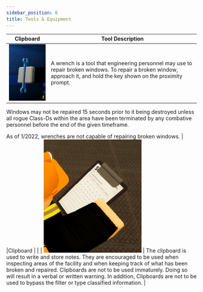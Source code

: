 ```yaml
---
sidebar_position: 6
title: Tools & Equipment
---
```

| Clipboard                                                                                                                            | Tool Description                                                                                                                                                                                                                                                                   |
|--------------------------------------------------------------------------------------------------------------------------------------|------------------------------------------------------------------------------------------------------------------------------------------------------------------------------------------------------------------------------------------------------------------------------------|
| ![Wrench](images/wrench.png "Wrench")                 | A wrench is a tool that engineering personnel may use to repair broken windows. To repair a broken window, approach it, and hold the key shown on the proximity prompt. 

Windows may not be repaired 15 seconds prior to it being destroyed unless all rogue Class-Ds within the area have been terminated by any combative personnel before the end of the given timeframe.

As of 1/2022, wrenches are not capable of repairing broken windows.
|
|Clipboard                                                                                                                     |                                                                                                                                                                                                                                                                    |
| ![Clipboard](images/clipboard.png  "Clipboard") | The clipboard is used to write and store notes. They are encouraged to be used when inspecting areas of the facility and when keeping track of what has been broken and repaired. Clipboards are not to be used immaturely. Doing so will result in a verbal or written warning. In addition, Clipboards are not to be used to bypass the filter or type classified information. |